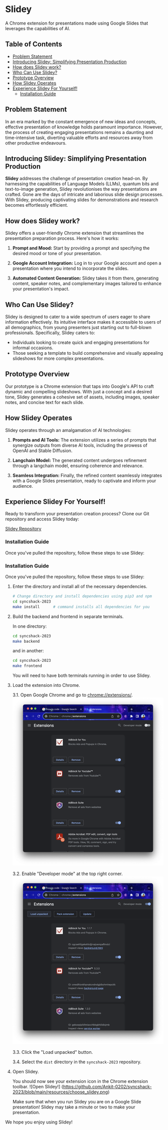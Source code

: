 # Slidey

A Chrome extension for presentations made using Google Slides that leverages the capabilities of AI.

## Table of Contents

- [Problem Statement](#problem-statement)
- [Introducing Slidey: Simplifying Presentation Production](#introducing-slidey-simplifying-presentation-production)
- [How does Slidey work?](#how-does-slidey-work)
- [Who Can Use Slidey?](#who-can-use-slidey)
- [Prototype Overview](#prototype-overview)
- [How Slidey Operates](#how-slidey-operates)
- [Experience Slidey For Yourself!](#experience-slidey-for-yourself)
    - [Installation Guide](#installation-guide)

## Problem Statement

In an era marked by the constant emergence of new ideas and concepts, effective presentation of knowledge holds paramount importance. However, the process of creating engaging presentations remains a daunting and time-intensive task, diverting valuable efforts and resources away from other productive endeavours.

## Introducing Slidey: Simplifying Presentation Production

**Slidey** addresses the challenge of presentation creation head-on. By harnessing the capabilities of Language Models (LLMs), quantum bits and text-to-image generation, Slidey revolutionises the way presentations are crafted. Gone are the days of intricate and laborious slide design processes. With Slidey, producing captivating slides for demonstrations and research becomes effortlessly efficient.

## How does Slidey work?

Slidey offers a user-friendly Chrome extension that streamlines the presentation preparation process. Here's how it works:

1. **Prompt and Mood:** Start by providing a prompt and specifying the desired mood or tone of your presentation.

2. **Google Account Integration:** Log in to your Google account and open a presentation where you intend to incorporate the slides.

3. **Automated Content Generation:** Slidey takes it from there, generating content, speaker notes, and complementary images tailored to enhance your presentation's impact.

## Who Can Use Slidey?

Slidey is designed to cater to a wide spectrum of users eager to share information effectively. Its intuitive interface makes it accessible to users of all demographics, from young presenters just starting out to full-blown professionals. Specifically, Slidey caters to:

- Individuals looking to create quick and engaging presentations for informal occasions.
- Those seeking a template to build comprehensive and visually appealing slideshows for more complex presentations.

## Prototype Overview

Our prototype is a Chrome extension that taps into Google's API to craft dynamic and compelling slideshows. With just a concept and a desired tone, Slidey generates a cohesive set of assets, including images, speaker notes, and concise text for each slide.

## How Slidey Operates

Slidey operates through an amalgamation of AI technologies:

1. **Prompts and AI Tools:** The extension utilizes a series of prompts that synergize outputs from diverse AI tools, including the prowess of OpenAI and Stable Diffusion.

2. **Langchain Model:** The generated content undergoes refinement through a langchain model, ensuring coherence and relevance.

3. **Seamless Integration:** Finally, the refined content seamlessly integrates with a Google Slides presentation, ready to captivate and inform your audience.

## Experience Slidey For Yourself!

Ready to transform your presentation creation process? Clone our Git repository and access Slidey today:

[Slidey Repository](https://github.com/Ankit-0202/syncshack-2023.git)

### Installation Guide

Once you've pulled the repository, follow these steps to use Slidey:

### Installation Guide

Once you've pulled the repository, follow these steps to use Slidey:

1. Enter the directory and install all of the necessary dependencies.

    ```bash
    # Change directory and install dependencies using pip3 and npm
    cd syncshack-2023
    make install      # command installs all dependencies for you
    ```

2. Build the backend and frontend in separate terminals.

    In one directory:

    ```bash
    cd syncshack-2023
    make backend
    ```

    and in another:

    ```bash
    cd syncshack-2023
    make frontend
    ```

    You will need to have both terminals running in order to use Slidey.

3. Load the extension into Chrome.

    3.1. Open Google Chrome and go to [chrome://extensions/](chrome://extensions/).
    ![Extensions page on Google Chrome](https://github.com/Ankit-0202/syncshack-2023/blob/main/resources/extensions_page.png)

    3.2. Enable "Developer mode" at the top right corner.
    ![Developer tools on the extensions page for Chrome](https://github.com/Ankit-0202/syncshack-2023/blob/main/resources/dev_tools.png)

    3.3. Click the "Load unpacked" button.

    3.4. Select the `dist` directory in the `syncshack-2023` repository.

4. Open Slidey.

    You should now see your extension icon in the Chrome extension toolbar.
    ![Open Slidey!] (https://github.com/Ankit-0202/syncshack-2023/blob/main/resources/choose_slidey.png)

    Make sure that when you run Slidey you are on a Google Slide presentation! Slidey may take a minute or two to make your presentation.

We hope you enjoy using Slidey!